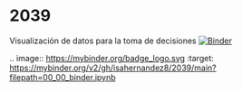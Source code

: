 # 2039
Visualización de datos para la toma de decisiones
[![Binder](https://mybinder.org/badge_logo.svg)](https://mybinder.org/v2/gh/isahernandez8/2039/main?filepath=00_00_binder.ipynb)

.. image:: https://mybinder.org/badge_logo.svg
 :target: https://mybinder.org/v2/gh/isahernandez8/2039/main?filepath=00_00_binder.ipynb
